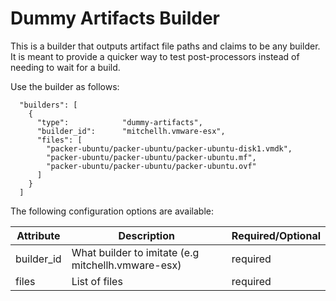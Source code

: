 Dummy Artifacts Builder
===============================

This is a builder that outputs artifact file paths and claims to be any builder. It is meant to provide a quicker way to test post-processors instead of needing to wait for a build.


Use the builder as follows:
```
  "builders": [
    {
      "type":            "dummy-artifacts",
      "builder_id":      "mitchellh.vmware-esx",
      "files": [
        "packer-ubuntu/packer-ubuntu/packer-ubuntu-disk1.vmdk",
        "packer-ubuntu/packer-ubuntu/packer-ubuntu.mf",
        "packer-ubuntu/packer-ubuntu/packer-ubuntu.ovf"
      ]
    }
  ]
```

The following configuration options are available:

| Attribute        | Description                                                             | Required/Optional |
| ---------------- | ----------------------------------------------------------------------- | ----------------- |
| builder_id       | What builder to imitate (e.g mitchellh.vmware-esx)                      | required          |
| files            | List of files                                                           | required          |
